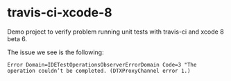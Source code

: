 # travis-ci-xcode-8

Demo project to verify problem running unit tests with travis-ci and xcode 8 beta 6.

The issue we see is the following:

````console
Error Domain=IDETestOperationsObserverErrorDomain Code=3 "The operation couldn’t be completed. (DTXProxyChannel error 1.)
````
